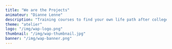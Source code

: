 ```yaml
---
title: "We are the Projects"
animateur: "Dianne Lenne"
description: "Training courses to find your own life path after college or after an educational journey that raises questions."
theme: "atelier"
logo: "/img/wap-logo.png"
thumbnail: "/img/wap-thumbnail.jpg"
banner: "/img/wap-banner.png"
---
```

